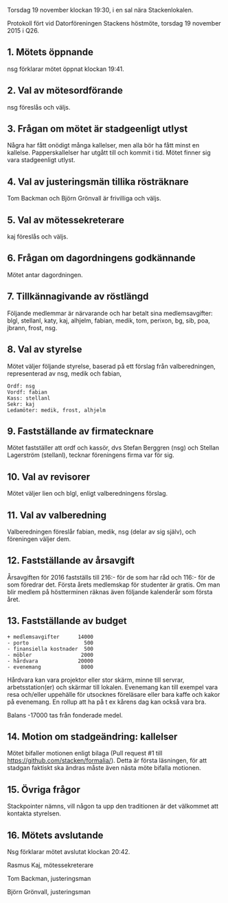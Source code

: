 <!--
.. title: Höstmöte 2015
.. slug: hostmote
.. date: 2015-11-19 12:00:00 CEST
.. description:
.. category: 2015
.. author: Stacken
-->

Torsdag 19 november klockan 19:30, i en sal nära Stackenlokalen.

Protokoll fört vid Datorföreningen Stackens höstmöte, torsdag 19 november 2015 i Q26.

## 1. Mötets öppnande

nsg förklarar mötet öppnat klockan 19:41.

## 2. Val av mötesordförande

nsg föreslås och väljs.

## 3. Frågan om mötet är stadgeenligt utlyst

Några har fått onödigt många kallelser, men alla bör ha fått minst en kallelse. Papperskallelser har utgått till och kommit i tid. Mötet finner sig vara stadgeenligt utlyst.

## 4. Val av justeringsmän tillika rösträknare

Tom Backman och Björn Grönvall är frivilliga och väljs.

## 5. Val av mötessekreterare

kaj föreslås och väljs.

## 6. Frågan om dagordningens godkännande

Mötet antar dagordningen.

## 7. Tillkännagivande av röstlängd

Följande medlemmar är närvarande och har betalt sina medlemsavgifter: blgl, stellanl, katy, kaj, alhjelm, fabian, medik, tom, perixon, bg, sib, poa, jbrann, frost, nsg.

## 8. Val av styrelse

Mötet väljer följande styrelse, baserad på ett förslag från valberedningen, representerad av nsg, medik och fabian,

    Ordf: nsg
    Vordf: fabian
    Kass: stellanl
    Sekr: kaj
    Ledamöter: medik, frost, alhjelm

## 9. Fastställande av firmatecknare

Mötet fastställer att ordf och kassör, dvs Stefan Berggren (nsg) och Stellan Lagerström (stellanl), tecknar föreningens firma var för sig.

## 10.  Val av revisorer

Mötet väljer lien och blgl, enligt valberedningens förslag.

## 11.  Val av valberedning

Valberedningen föreslår fabian, medik, nsg (delar av sig själv), och föreningen väljer dem.

## 12.  Fastställande av årsavgift

Årsavgiften för 2016 fastställs till 216:- för de som har råd och 116:- för de som föredrar det. Första årets medlemskap för studenter är gratis. Om man blir medlem på höstterminen räknas även följande kalenderår som första året.

## 13.  Fastställande av budget

    + medlemsavgifter      14000
    - porto                  500
    - finansiella kostnader  500
    - möbler                2000
    - hårdvara             20000
    - evenemang             8000

Hårdvara kan vara projektor eller stor skärm, minne till servrar, arbetsstation(er) och skärmar till lokalen. Evenemang kan till exempel vara resa och/eller uppehälle för utsocknes föreläsare eller bara kaffe och kakor på evenemang. En rollup att ha på t ex kårens dag kan också vara bra.

Balans -17000 tas från fonderade medel.

## 14.  Motion om stadgeändring: kallelser

Mötet bifaller motionen enligt bilaga (Pull request #1 till https://github.com/stacken/formalia/). Detta är första läsningen, för att stadgan faktiskt ska ändras måste även nästa möte bifalla motionen.

## 15.  Övriga frågor

Stackpointer nämns, vill någon ta upp den traditionen är det välkommet att kontakta styrelsen.

## 16.  Mötets avslutande

Nsg förklarar mötet avslutat klockan 20:42.




Rasmus Kaj, mötessekreterare



Tom Backman, justeringsman



Björn Grönvall, justeringsman 


<!-- TEASER_END -->
